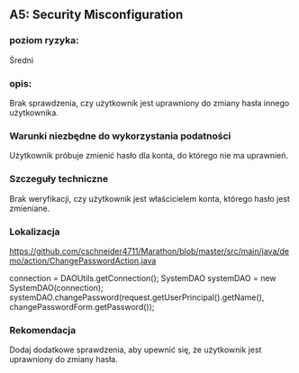 ## A5: Security Misconfiguration

### poziom ryzyka:
Średni

### opis:
 Brak sprawdzenia, czy użytkownik jest uprawniony do zmiany hasła innego użytkownika.

### Warunki niezbędne do wykorzystania podatności
Użytkownik próbuje zmienić hasło dla konta, do którego nie ma uprawnień.

### Szczeguły techniczne
Brak weryfikacji, czy użytkownik jest właścicielem konta, którego hasło jest zmieniane.

### Lokalizacja
https://github.com/cschneider4711/Marathon/blob/master/src/main/java/demo/action/ChangePasswordAction.java

connection = DAOUtils.getConnection();
SystemDAO systemDAO = new SystemDAO(connection);
systemDAO.changePassword(request.getUserPrincipal().getName(), changePasswordForm.getPassword());

### Rekomendacja
Dodaj dodatkowe sprawdzenia, aby upewnić się, że użytkownik jest uprawniony do zmiany hasła.